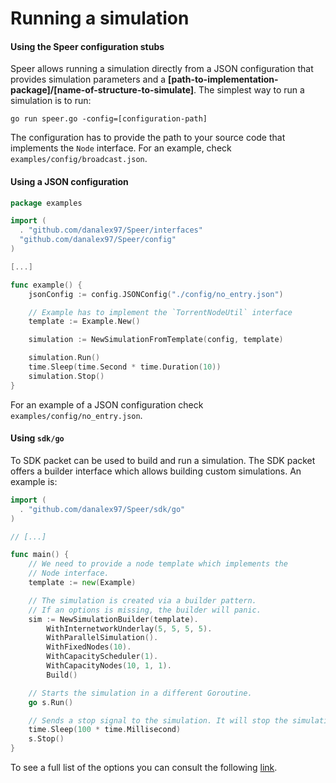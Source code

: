 # Running a simulation

#### Using the Speer configuration stubs

Speer allows running a simulation directly from a JSON configuration that provides simulation parameters and a **[path-to-implementation-package]/[name-of-structure-to-simulate]**. The simplest way to run a simulation is to run:
```
go run speer.go -config=[configuration-path]
```

The configuration has to provide the path to your source code that implements the `Node` interface. For an example, check `examples/config/broadcast.json`.

#### Using a JSON configuration

```go
package examples

import (
  . "github.com/danalex97/Speer/interfaces"
  "github.com/danalex97/Speer/config"
)

[...]

func example() {
	jsonConfig := config.JSONConfig("./config/no_entry.json")

	// Example has to implement the `TorrentNodeUtil` interface
	template := Example.New()

	simulation := NewSimulationFromTemplate(config, template)

	simulation.Run()
	time.Sleep(time.Second * time.Duration(10))
	simulation.Stop()
}
```

For an example of a JSON configuration check `examples/config/no_entry.json`.

#### Using `sdk/go`

To SDK packet can be used to build and run a simulation. The SDK packet offers a builder interface which allows building custom simulations. An example is:
```go
import (
  . "github.com/danalex97/Speer/sdk/go"
)

// [...]

func main() {
	// We need to provide a node template which implements the
	// Node interface.
	template := new(Example)

	// The simulation is created via a builder pattern.
	// If an options is missing, the builder will panic.
	sim := NewSimulationBuilder(template).
		WithInternetworkUnderlay(5, 5, 5, 5).
		WithParallelSimulation().
		WithFixedNodes(10).
		WithCapacityScheduler(1).
		WithCapacityNodes(10, 1, 1).
		Build()

	// Starts the simulation in a different Goroutine.
	go s.Run()

	// Sends a stop signal to the simulation. It will stop the simulation gracefully after 0.1 seconds
	time.Sleep(100 * time.Millisecond)
	s.Stop()
}
```

To see a full list of the options you can consult the following [link](https://godoc.org/github.com/danalex97/Speer/sdk/go#SimulationBuilder).
